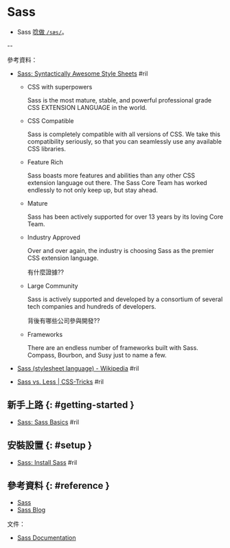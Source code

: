 # Sass

  - Sass [唸做 `/sæs/`](https://youglish.com/pronounce/Sass%20css/english?)。

--

參考資料：

  - [Sass: Syntactically Awesome Style Sheets](http://sass-lang.com/) #ril

      - CSS with superpowers

        Sass is the most mature, stable, and powerful professional grade CSS EXTENSION LANGUAGE in the world.

      - CSS Compatible

        Sass is completely compatible with all versions of CSS. We take this compatibility seriously, so that you can seamlessly use any available CSS libraries.

      - Feature Rich

        Sass boasts more features and abilities than any other CSS extension language out there. The Sass Core Team has worked endlessly to not only keep up, but stay ahead.

      - Mature

        Sass has been actively supported for over 13 years by its loving Core Team.

      - Industry Approved

        Over and over again, the industry is choosing Sass as the premier CSS extension language.

        有什麼證據??

      - Large Community

        Sass is actively supported and developed by a consortium of several tech companies and hundreds of developers.

        背後有哪些公司參與開發??

      - Frameworks

        There are an endless number of frameworks built with Sass. Compass, Bourbon, and Susy just to name a few.

  - [Sass \(stylesheet language\) \- Wikipedia](https://en.wikipedia.org/wiki/Sass_(stylesheet_language)) #ril
  - [Sass vs\. Less \| CSS\-Tricks](https://css-tricks.com/sass-vs-less/) #ril

## 新手上路 {: #getting-started }

  - [Sass: Sass Basics](https://sass-lang.com/guide) #ril

## 安裝設置 {: #setup }

  - [Sass: Install Sass](https://sass-lang.com/install) #ril

## 參考資料 {: #reference }

  - [Sass](http://sass-lang.com/)
  - [Sass Blog](https://sass-lang.com/blog)

文件：

  - [Sass Documentation](https://sass-lang.com/documentation)
